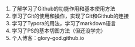 1. 了解学习了Github的功能作用和基本使用方法
2. 学习了Git的使用和操作，实现了Git和Github的连接
3. 学习了Typora的用法，学习了markdown语言
4. 学习了PS的基本切图方法（但还没学完）
5. 个人博客：glory-god.github.io
